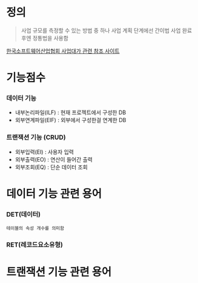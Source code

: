 # 정의

> 사업 규모를 측정할 수 있는 방법 중 하나
> 사업 계획 단계에선 간이법 사업 완료 후엔 정통법을 사용함

[한국소프트웨어산업협회 사업대가 관련 참조 사이트](https://www.sw.or.kr/site/sw/01/10101000000002017062610.jsp)

# 기능점수

### 데이터 기능
- 내부논리파일(ILF) : 현재 프로젝트에서 구성한 DB
- 외부연계파일(EIF) : 외부에서 구성한걸 연계한 DB

### 트랜잭션 기능 (CRUD)
- 외부입력(EI) : 사용자 입력
- 외부출력(EO) : 연산이 들어간 출력
- 외부조회(EQ) : 단순 데이터 조회

# 데이터 기능 관련 용어
### DET(데이터)
	테이블의 속성 개수를 의미함

### RET(레코드요소유형)


# 트랜잭션 기능 관련 용어
